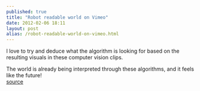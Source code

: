 ```yaml
---
published: true
title: "Robot readable world on Vimeo"
date: 2012-02-06 18:11
layout: post
alias: /robot-readable-world-on-vimeo.html
---
```

I love to try and deduce what the algorithm is looking for based on the resulting visuals in these computer vision clips.

The world is already being interpreted through these algorithms, and it feels like the future!
<br /><a href="http://vimeo.com/36239715">source</a>

